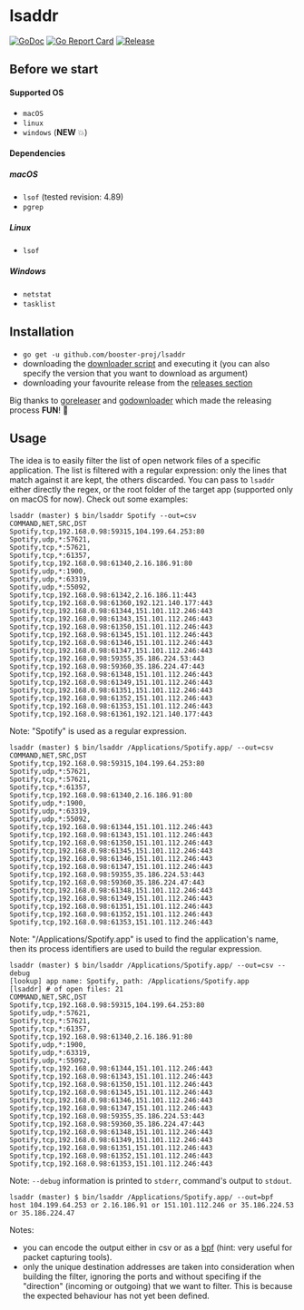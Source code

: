 # lsaddr
[![GoDoc](https://godoc.org/github.com/booster-proj/lsaddr?status.svg)](https://godoc.org/github.com/booster-proj/lsaddr)
[![Go Report Card](https://goreportcard.com/badge/github.com/booster-proj/lsaddr)](https://goreportcard.com/report/github.com/booster-proj/lsaddr)
[![Release](https://img.shields.io/github/release/booster-proj/lsaddr.svg)](https://github.com/booster-proj/lsaddr/releases/latest)

## Before we start
#### Supported OS
- `macOS`
- `linux`
- `windows` (**NEW** 💥)

#### Dependencies
##### macOS
- `lsof` (tested revision: 4.89)
- `pgrep`

##### Linux
-  `lsof`

##### Windows
- `netstat`
- `tasklist`

## Installation
- `go get -u github.com/booster-proj/lsaddr`
- downloading the [downloader script](https://raw.githubusercontent.com/booster-proj/lsaddr/master/godownloader.sh) and executing it (you can also specify the version that you want to download as argument)
- downloading your favourite release from the [releases section](https://github.com/booster-proj/lsaddr/releases)

Big thanks to [goreleaser](https://github.com/goreleaser/goreleaser) and [godownloader](https://github.com/goreleaser/godownloader) which made the releasing process **FUN**! 🤩

## Usage
The idea is to easily filter the list of open network files of a specific application. The list is filtered with a regular expression: only
the lines that match against it are kept, the others discarded. You can pass to `lsaddr` either directly the regex, or the root folder of the
target app (supported only on macOS for now). Check out some examples:

```
lsaddr (master) $ bin/lsaddr Spotify --out=csv
COMMAND,NET,SRC,DST
Spotify,tcp,192.168.0.98:59315,104.199.64.253:80
Spotify,udp,*:57621,
Spotify,tcp,*:57621,
Spotify,tcp,*:61357,
Spotify,tcp,192.168.0.98:61340,2.16.186.91:80
Spotify,udp,*:1900,
Spotify,udp,*:63319,
Spotify,udp,*:55092,
Spotify,tcp,192.168.0.98:61342,2.16.186.11:443
Spotify,tcp,192.168.0.98:61360,192.121.140.177:443
Spotify,tcp,192.168.0.98:61344,151.101.112.246:443
Spotify,tcp,192.168.0.98:61343,151.101.112.246:443
Spotify,tcp,192.168.0.98:61350,151.101.112.246:443
Spotify,tcp,192.168.0.98:61345,151.101.112.246:443
Spotify,tcp,192.168.0.98:61346,151.101.112.246:443
Spotify,tcp,192.168.0.98:61347,151.101.112.246:443
Spotify,tcp,192.168.0.98:59355,35.186.224.53:443
Spotify,tcp,192.168.0.98:59360,35.186.224.47:443
Spotify,tcp,192.168.0.98:61348,151.101.112.246:443
Spotify,tcp,192.168.0.98:61349,151.101.112.246:443
Spotify,tcp,192.168.0.98:61351,151.101.112.246:443
Spotify,tcp,192.168.0.98:61352,151.101.112.246:443
Spotify,tcp,192.168.0.98:61353,151.101.112.246:443
Spotify,tcp,192.168.0.98:61361,192.121.140.177:443
```
Note: "Spotify" is used as a regular expression.
```
lsaddr (master) $ bin/lsaddr /Applications/Spotify.app/ --out=csv
COMMAND,NET,SRC,DST
Spotify,tcp,192.168.0.98:59315,104.199.64.253:80
Spotify,udp,*:57621,
Spotify,tcp,*:57621,
Spotify,tcp,*:61357,
Spotify,tcp,192.168.0.98:61340,2.16.186.91:80
Spotify,udp,*:1900,
Spotify,udp,*:63319,
Spotify,udp,*:55092,
Spotify,tcp,192.168.0.98:61344,151.101.112.246:443
Spotify,tcp,192.168.0.98:61343,151.101.112.246:443
Spotify,tcp,192.168.0.98:61350,151.101.112.246:443
Spotify,tcp,192.168.0.98:61345,151.101.112.246:443
Spotify,tcp,192.168.0.98:61346,151.101.112.246:443
Spotify,tcp,192.168.0.98:61347,151.101.112.246:443
Spotify,tcp,192.168.0.98:59355,35.186.224.53:443
Spotify,tcp,192.168.0.98:59360,35.186.224.47:443
Spotify,tcp,192.168.0.98:61348,151.101.112.246:443
Spotify,tcp,192.168.0.98:61349,151.101.112.246:443
Spotify,tcp,192.168.0.98:61351,151.101.112.246:443
Spotify,tcp,192.168.0.98:61352,151.101.112.246:443
Spotify,tcp,192.168.0.98:61353,151.101.112.246:443
```
Note: "/Applications/Spotify.app" is used to find the application's name, then its
process identifiers are used to build the regular expression.
```
lsaddr (master) $ bin/lsaddr /Applications/Spotify.app/ --out=csv --debug
[lookup] app name: Spotify, path: /Applications/Spotify.app
[lsaddr] # of open files: 21
COMMAND,NET,SRC,DST
Spotify,tcp,192.168.0.98:59315,104.199.64.253:80
Spotify,udp,*:57621,
Spotify,tcp,*:57621,
Spotify,tcp,*:61357,
Spotify,tcp,192.168.0.98:61340,2.16.186.91:80
Spotify,udp,*:1900,
Spotify,udp,*:63319,
Spotify,udp,*:55092,
Spotify,tcp,192.168.0.98:61344,151.101.112.246:443
Spotify,tcp,192.168.0.98:61343,151.101.112.246:443
Spotify,tcp,192.168.0.98:61350,151.101.112.246:443
Spotify,tcp,192.168.0.98:61345,151.101.112.246:443
Spotify,tcp,192.168.0.98:61346,151.101.112.246:443
Spotify,tcp,192.168.0.98:61347,151.101.112.246:443
Spotify,tcp,192.168.0.98:59355,35.186.224.53:443
Spotify,tcp,192.168.0.98:59360,35.186.224.47:443
Spotify,tcp,192.168.0.98:61348,151.101.112.246:443
Spotify,tcp,192.168.0.98:61349,151.101.112.246:443
Spotify,tcp,192.168.0.98:61351,151.101.112.246:443
Spotify,tcp,192.168.0.98:61352,151.101.112.246:443
Spotify,tcp,192.168.0.98:61353,151.101.112.246:443
```
Note: `--debug` information is printed to `stderr`, command's output to `stdout`.
```
lsaddr (master) $ bin/lsaddr /Applications/Spotify.app/ --out=bpf
host 104.199.64.253 or 2.16.186.91 or 151.101.112.246 or 35.186.224.53 or 35.186.224.47
```
Notes:
- you can encode the output either in csv or as a [bpf](https://en.wikipedia.org/wiki/Berkeley_Packet_Filter) (hint: very useful for packet capturing tools). 
- only the unique destination addresses are taken into consideration when building the filter,
ignoring the ports and without specifing if the "direction" (incoming or outgoing) that we want to
filter. This is because the expected behaviour has not yet been defined.

